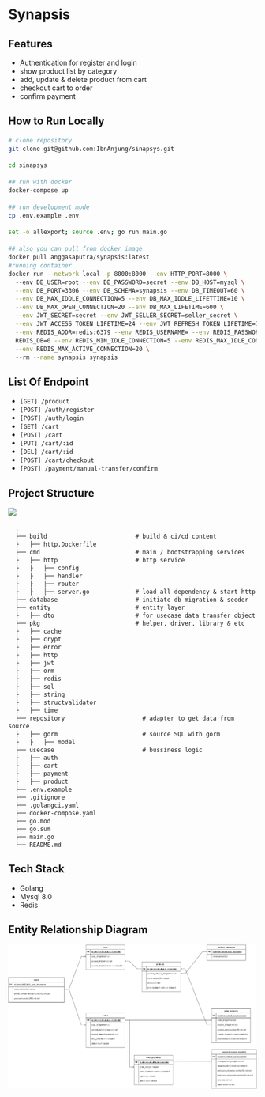 # Synapsis

## Features
- Authentication for register and login
- show product list by category
- add, update & delete product from cart
- checkout cart to order
- confirm payment

## How to Run Locally
```bash
# clone repository
git clone git@github.com:IbnAnjung/sinapsys.git

cd sinapsys

## run with docker
docker-compose up

## run development mode
cp .env.example .env

set -o allexport; source .env; go run main.go

## also you can pull from docker image
docker pull anggasaputra/synapsis:latest
#running container 
docker run --network local -p 8000:8000 --env HTTP_PORT=8000 \ 
  --env DB_USER=root --env DB_PASSWORD=secret --env DB_HOST=mysql \
  --env DB_PORT=3306 --env DB_SCHEMA=synapsis --env DB_TIMEOUT=60 \
  --env DB_MAX_IDDLE_CONNECTION=5 --env DB_MAX_IDDLE_LIFETTIME=10 \
  --env DB_MAX_OPEN_CONNECTION=20 --env DB_MAX_LIFETIME=600 \
  --env JWT_SECRET=secret --env JWT_SELLER_SECRET=seller_secret \
  --env JWT_ACCESS_TOKEN_LIFETIME=24 --env JWT_REFRESH_TOKEN_LIFETIME=72 \
  --env REDIS_ADDR=redis:6379 --env REDIS_USERNAME= --env REDIS_PASSWORD= --env \
  REDIS_DB=0 --env REDIS_MIN_IDLE_CONNECTION=5 --env REDIS_MAX_IDLE_CONNECTION=10 \
  --env REDIS_MAX_ACTIVE_CONNECTION=20 \ 
  --rm --name synapsis synapsis

```
## List Of Endpoint
-  ``[GET] /product`` 
-  ``[POST] /auth/register``
-  ``[POST] /auth/login``
-  ``[GET] /cart``
-  ``[POST] /cart``
-  ``[PUT] /cart/:id``
-  ``[DEL] /cart/:id``
-  ``[POST] /cart/checkout``
-  ``[POST] /payment/manual-transfer/confirm``

## Project Structure
![](https://blog.cleancoder.com/uncle-bob/images/2012-08-13-the-clean-architecture/CleanArchitecture.jpg)

      .
      ├── build                         # build & ci/cd content 
      ├   ├── http.Dockerfile 
      ├── cmd                           # main / bootstrapping services 
      ├   ├── http                      # http service 
      ├   ├   ├── config                 
      ├   ├   ├── handler                      
      ├   ├   ├── router                 
      ├   ├   ├── server.go             # load all dependency & start http 
      ├── database                      # initiate db migration & seeder
      ├── entity                        # entity layer
      ├   ├── dto                       # for usecase data transfer object                
      ├── pkg                           # helper, driver, library & etc
      ├   ├── cache                
      ├   ├── crypt                
      ├   ├── error                
      ├   ├── http                
      ├   ├── jwt                
      ├   ├── orm                
      ├   ├── redis                
      ├   ├── sql                
      ├   ├── string                
      ├   ├── structvalidator                
      ├   ├── time                
      ├── repository                      # adapter to get data from source
      ├   ├── gorm                        # source SQL with gorm              
      ├   ├   ├── model                            
      ├── usecase                         # bussiness logic
      ├   ├── auth
      ├   ├── cart
      ├   ├── payment
      ├   ├── product
      ├── .env.example                  
      ├── .gitignore                   
      ├── .golangci.yaml                   
      ├── docker-compose.yaml
      ├── go.mod
      ├── go.sum
      ├── main.go
      └── README.md
## Tech Stack
- Golang
- Mysql 8.0
- Redis

## Entity Relationship Diagram
![ERD](./resource/synapsis.erd.png)